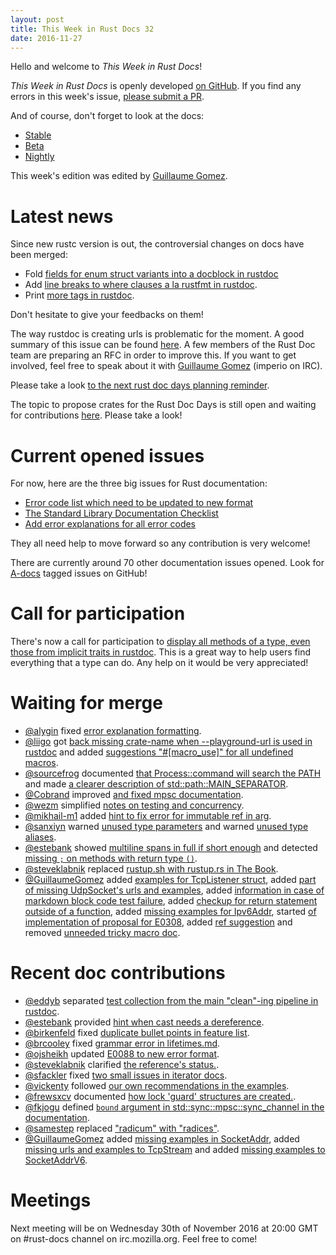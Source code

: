 ```yaml
---
layout: post
title: This Week in Rust Docs 32
date: 2016-11-27
---
```


Hello and welcome to *This Week in Rust Docs*!

*This Week in Rust Docs* is openly developed [on GitHub](https://github.com/GuillaumeGomez/this-week-in-rust-docs).
If you find any errors in this week's issue, [please submit a PR](https://github.com/GuillaumeGomez/this-week-in-rust-docs/pulls).

And of course, don't forget to look at the docs:

* [Stable](https://doc.rust-lang.org/)
* [Beta](http://doc.rust-lang.org/beta/)
* [Nightly](http://doc.rust-lang.org/nightly/)

This week's edition was edited by [Guillaume Gomez](https://github.com/GuillaumeGomez).

# Latest news

Since new rustc version is out, the controversial changes on docs have been merged:

 * Fold [fields for enum struct variants into a docblock in rustdoc](https://github.com/rust-lang/rust/pull/37728)
 * Add [line breaks to where clauses a la rustfmt in rustdoc](https://github.com/rust-lang/rust/pull/37190).
 * Print [more tags in rustdoc](https://github.com/rust-lang/rust/pull/37134).

Don't hesitate to give your feedbacks on them!


The way rustdoc is creating urls is problematic for the moment. A good summary of this issue can be found [here](https://github.com/rust-lang/rust/issues/36417). A few members of the Rust Doc team are preparing an RFC in order to improve this. If you want to get involved, feel free to speak about it with [Guillaume Gomez](https://github.com/GuillaumeGomez) (imperio on IRC).

Please take a look [to the next rust doc days planning reminder](https://users.rust-lang.org/t/reminder-planning-the-next-rust-doc-days/6901).

The topic to propose crates for the Rust Doc Days is still open and waiting for contributions [here](https://users.rust-lang.org/t/call-for-proposals-for-next-rust-doc-days-crates/6685). Please take a look!

# Current opened issues

For now, here are the three big issues for Rust documentation:

* [Error code list which need to be updated to new format](https://github.com/rust-lang/rust/issues/35233)
* [The Standard Library Documentation Checklist](https://github.com/rust-lang/rust/issues/29329)
* [Add error explanations for all error codes](https://github.com/rust-lang/rust/issues/32777)

They all need help to move forward so any contribution is very welcome!

There are currently around 70 other documentation issues opened. Look for [A-docs](https://github.com/rust-lang/rust/issues?q=is%3Aopen+is%3Aissue+label%3AA-docs) tagged issues on GitHub!

# Call for participation

There's now a call for participation to [display all methods of a type, even those from implicit traits in rustdoc](https://github.com/rust-lang/rust/issues/33772). This is a great way to help users find everything that a type can do. Any help on it would be very appreciated!

# Waiting for merge

* [@alygin](https://github.com/alygin) fixed [error explanation formatting](https://github.com/rust-lang/rust/pull/38007).
* [@liigo](https://github.com/liigo) got [back missing crate-name when --playground-url is used in rustdoc](https://github.com/rust-lang/rust/pull/37911) and added [suggestions "#[macro_use]" for all undefined macros](https://github.com/rust-lang/rust/pull/37910).
* [@sourcefrog](https://github.com/sourcefrog) documented [that Process::command will search the PATH](https://github.com/rust-lang/rust/pull/38018) and made [a clearer description of std::path::MAIN_SEPARATOR](https://github.com/rust-lang/rust/pull/38019).
* [@Cobrand](https://github.com/Cobrand) improved [and fixed mpsc documentation](https://github.com/rust-lang/rust/pull/37941).
* [@wezm](https://github.com/wezm) simplified [notes on testing and concurrency](https://github.com/rust-lang/rust/pull/38013).
* [@mikhail-m1](https://github.com/mikhail-m1) added [hint to fix error for immutable ref in arg](https://github.com/rust-lang/rust/pull/37863).
* [@sanxiyn](https://github.com/sanxiyn) warned [unused type parameters](https://github.com/rust-lang/rust/pull/37946) and warned [unused type aliases](https://github.com/rust-lang/rust/pull/37631).
* [@estebank](https://github.com/estebank) showed [multiline spans in full if short enough](https://github.com/rust-lang/rust/pull/37369) and detected [missing `;` on methods with return type `()`](https://github.com/rust-lang/rust/pull/36409).
* [@steveklabnik](https://github.com/steveklabnik) replaced [rustup.sh with rustup.rs in The Book](https://github.com/rust-lang/rust/pull/37934).
* [@GuillaumeGomez](https://github.com/GuillaumeGomez) added [examples for TcpListener struct](https://github.com/rust-lang/rust/pull/37983), added [part of missing UdpSocket's urls and examples](https://github.com/rust-lang/rust/pull/38020), added [information in case of markdown block code test failure](https://github.com/rust-lang/rust/pull/36320), added [checkup for return statement outside of a function](https://github.com/rust-lang/rust/pull/37780), added [missing examples for Ipv6Addr](https://github.com/rust-lang/rust/pull/37859), started [of implementation of proposal for E0308](https://github.com/rust-lang/rust/pull/37388), added [ref suggestion](https://github.com/rust-lang/rust/pull/37658) and removed [unneeded tricky macro doc](https://github.com/rust-lang/rust/pull/37870).

# Recent doc contributions

* [@eddyb](https://github.com/eddyb) separated [test collection from the main "clean"-ing pipeline in rustdoc](https://github.com/rust-lang/rust/pull/37890).
* [@estebank](https://github.com/estebank) provided [hint when cast needs a dereference](https://github.com/rust-lang/rust/pull/37442).
* [@birkenfeld](https://github.com/birkenfeld) fixed [duplicate bullet points in feature list](https://github.com/rust-lang/rust/pull/37876).
* [@brcooley](https://github.com/brcooley) fixed [grammar error in lifetimes.md](https://github.com/rust-lang/rust/pull/37840).
* [@ojsheikh](https://github.com/ojsheikh) updated [E0088 to new error format](https://github.com/rust-lang/rust/pull/37835).
* [@steveklabnik](https://github.com/steveklabnik) clarified [the reference's status.](https://github.com/rust-lang/rust/pull/37836).
* [@sfackler](https://github.com/sfackler) fixed [two small issues in iterator docs](https://github.com/rust-lang/rust/pull/37963).
* [@vickenty](https://github.com/vickenty) followed [our own recommendations in the examples](https://github.com/rust-lang/rust/pull/38001).
* [@frewsxcv](https://github.com/frewsxcv) documented [how lock 'guard' structures are created.](https://github.com/rust-lang/rust/pull/38010).
* [@fkjogu](https://github.com/fkjogu) defined [`bound` argument in std::sync::mpsc::sync_channel in the documentation](https://github.com/rust-lang/rust/pull/37978).
* [@samestep](https://github.com/samestep) replaced ["radicum" with "radices"](https://github.com/rust-lang/rust/pull/37961).
* [@GuillaumeGomez](https://github.com/GuillaumeGomez) added [missing examples in SocketAddr](https://github.com/rust-lang/rust/pull/37880), added [missing urls and examples to TcpStream](https://github.com/rust-lang/rust/pull/38004) and added [missing examples to SocketAddrV6](https://github.com/rust-lang/rust/pull/37962).

# Meetings

Next meeting will be on Wednesday 30th of November 2016 at 20:00 GMT on #rust-docs channel on irc.mozilla.org. Feel free to come!
